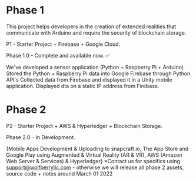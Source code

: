 # Phase 1
This project helps developers in the creation of extended realities that communicate with Arduino and require the security of blockchain storage.

P1 - Starter Project + Firebase + Google Cloud.

Phase 1.0 - Complete and available now. ✅

We've developed a sensor application (Python + Raspberry Pi + Arduino)
Stored the Python + Raspberry Pi data into Google Firebase through Python API's
Collected data from Firebase and displayed it in a Unity mobile application.
Displayed dta on a static IP address from Firebase.
    
    
# Phase 2
P2 - Starter Project + AWS & Hyperledger + Blockchain Storage.

Phase 2.0 - In Development.

{Mobile Apps Development & Uploading to snapcraft.io, The App Store and Google Play using Augmented & Virtual Reality (AR & VR), AWS (Amazon Web Server & Services) & Hyperledger} *Contact us for specifics using support@wolfberryllc.com - otherwise we will release all phase 2 assets, source code + notes around March 01 2022
